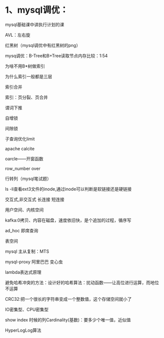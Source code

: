 # 1、mysql调优：

mysql基础课中讲执行计划的课

AVL：左右旋

红黑树（mysql调优中有红黑树的png）

mysq调优：B-Tree和B+Tree读取节点内存比较：1:54

为啥不用B*树做索引

为什么索引一般都是三层

索引合并

索引：页分裂、页合并

谓词下推

自增锁

间隙锁

子查询优化limit

apache calcite

oarcle——开窗函数

row_number over

行转列（mysql笔试题）

ls -li查看ext3文件的inode,通过inode可以判断是软链接还是硬链接

交互式,非交互式 长连接 短连接

用户空间、内核空间

kafka:0拷贝、内容在磁盘，速度依旧快，是个追加的过程，循序写

ad_hoc 即席查询

表空间

mysql 主从复制：MTS

mysql-proxy  阿里巴巴 变心虫



lambda表达式原理





避免哈希冲突的方法：设计好的哈希算法：扰动函数——让高位进行运算，而地位不运算

CRC32:把一个很长的字符串变成一个整数值，这个存储空间就小了

IO密集型、CPU密集型

show index 时候的列Cardinality(基数)：要多少个唯一值，近似值

HyperLogLog算法
	